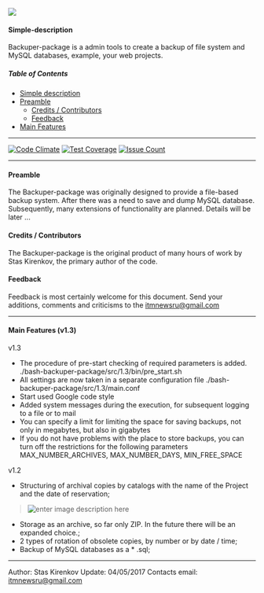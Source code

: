 ![](http://edgarallenmarketing.com/wp-content/uploads/2016/01/Data-Loss-Sticky-Notes.gif)
#### <a name="simple-description"></a> Simple-description
Backuper-package is a admin tools to create a backup of file system and MySQL databases, example, your web projects.

##### Table of Contents
* [Simple description](#simple-description)
* [Preamble](#preamble)
  * [Credits / Contributors](#credits-contributors)
  * [Feedback](#feedback)
* [Main Features](#main-features)

---
[![Code Climate](https://codeclimate.com/github/StasKirenkov/bash-backuper-package/badges/gpa.svg)](https://codeclimate.com/github/StasKirenkov/bash-backuper-package) [![Test Coverage](https://codeclimate.com/github/StasKirenkov/bash-backuper-package/badges/coverage.svg)](https://codeclimate.com/github/StasKirenkov/bash-backuper-package/coverage) [![Issue Count](https://codeclimate.com/github/StasKirenkov/bash-backuper-package/badges/issue_count.svg)](https://codeclimate.com/github/StasKirenkov/bash-backuper-package)

----------
#### <a name="preamble"></a> Preamble
The Backuper-package was originally designed to provide a file-based backup system. After there was a need to save and dump MySQL database.
Subsequently, many extensions of functionality are planned.
Details will be later ...

#### <a name="credits-contributors"></a> Credits / Contributors
The Backuper-package is the original product of many hours of work by Stas Kirenkov, the primary author of the code.

#### <a name="feedback"></a> Feedback
Feedback is most certainly welcome for this document. Send your additions, comments and criticisms to the itmnewsru@gmail.com

----------
#### <a name="main-features"></a> Main Features (v1.3)

v1.3
 - The procedure of pre-start checking of required parameters is added. ./bash-backuper-package/src/1.3/bin/pre_start.sh
 - All settings are now taken in a separate configuration file ./bash-backuper-package/src/1.3/main.conf
 - Start used Google code style
 - Added system messages during the execution, for subsequent logging to a file or to mail
 - You can specify a limit for limiting the space for saving backups, not only in megabytes, but also in gigabytes
 - If you do not have problems with the place to store backups, you can turn off the restrictions for the following parameters MAX_NUMBER_ARCHIVES, MAX_NUMBER_DAYS, MIN_FREE_SPACE

v1.2
 - Structuring of archival copies by catalogs with the name of the Project and the date of reservation;

>![enter image description here](https://lh3.googleusercontent.com/-tvLbpUaozkU/WO3f8NoCkdI/AAAAAAAAfGo/ioHMjSk0sU884kp-kFLcddEl6pmnsIUfACLcB/s0/Image.png "Image.png")

 - Storage as an archive, so far only ZIP. In the future there will be an expanded choice.;
 - 2 types of rotation of obsolete copies, by number or by date / time;
 - Backup of MySQL databases as a * .sql;

---
Author: Stas Kirenkov
Update: 04/05/2017
Contacts email: itmnewsru@gmail.com

